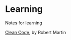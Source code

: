 # Learning
Notes for learning

[Clean Code](https://github.com/seblexis/notes/clean_code), by Robert Martin
